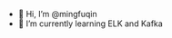 - 👋 Hi, I’m @mingfuqin
- 🌱 I’m currently learning ELK and Kafka

<!---
mingfuqin/mingfuqin is a ✨ special ✨ repository because its `README.md` (this file) appears on your GitHub profile.
You can click the Preview link to take a look at your changes.
--->
